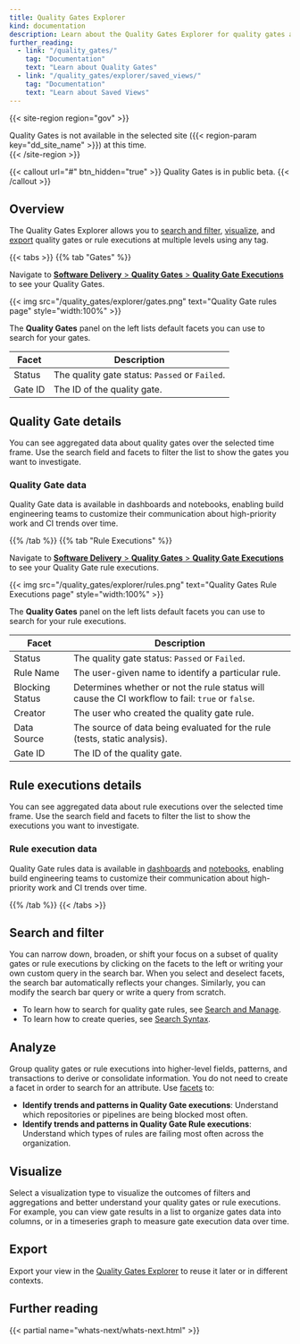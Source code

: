 ```yaml
---
title: Quality Gates Explorer
kind: documentation
description: Learn about the Quality Gates Explorer for quality gates and rule executions.
further_reading:
  - link: "/quality_gates/"
    tag: "Documentation"
    text: "Learn about Quality Gates"
  - link: "/quality_gates/explorer/saved_views/"
    tag: "Documentation"
    text: "Learn about Saved Views"
---
```


{{< site-region region="gov" >}}
<div class="alert alert-warning">Quality Gates is not available in the selected site ({{< region-param key="dd_site_name" >}}) at this time.</div>
{{< /site-region >}}

{{< callout url="#" btn_hidden="true" >}}
Quality Gates is in public beta.
{{< /callout >}}

## Overview

The Quality Gates Explorer allows you to [search and filter](#search-and-filter), [visualize](#visualize), and [export](#export) quality gates or rule executions at multiple levels using any tag.

{{< tabs >}}
{{% tab "Gates" %}}

Navigate to [**Software Delivery** > **Quality Gates** > **Quality Gate Executions**][101] to see your Quality Gates. 
  
{{< img src="/quality_gates/explorer/gates.png" text="Quality Gate rules page" style="width:100%" >}}

The **Quality Gates** panel on the left lists default facets you can use to search for your gates.

| Facet           | Description                                                   |
|-----------------|---------------------------------------------------------------|
| Status       | The quality gate status: `Passed` or `Failed`.                   |
| Gate ID      | The ID of the quality gate.                                      |

## Quality Gate details

You can see aggregated data about quality gates over the selected time frame. Use the search field and facets to filter the list to show the gates you want to investigate.

### Quality Gate data

Quality Gate data is available in dashboards and notebooks, enabling build engineering teams to customize their communication about high-priority work and CI trends over time.

[101]: https://app.datadoghq.com/ci/quality-gates/executions
[102]: https://app.datadoghq.com/dashboard/lists
[103]: https://app.datadoghq.com/notebook/list

{{% /tab %}}
{{% tab "Rule Executions" %}}

Navigate to [**Software Delivery** > **Quality Gates** > **Quality Gate Executions**][101] to see your Quality Gate rule executions.

{{< img src="/quality_gates/explorer/rules.png" text="Quality Gates Rule Executions page" style="width:100%" >}}

The **Quality Gates** panel on the left lists default facets you can use to search for your rule executions.

| Facet           | Description                                                   |
|-----------------|---------------------------------------------------------------|
| Status       | The quality gate status: `Passed` or `Failed`.                   |
| Rule Name    | The user-given name to identify a particular rule.                                    |
| Blocking Status | Determines whether or not the rule status will cause the CI workflow to fail: `true` or `false`.   |
| Creator      | The user who created the quality gate rule.                                 |
| Data Source  | The source of data being evaluated for the rule (tests, static analysis).                             |
| Gate ID      | The ID of the quality gate.                                      |

## Rule executions details

You can see aggregated data about rule executions over the selected time frame. Use the search field and facets to filter the list to show the executions you want to investigate. 

### Rule execution data

Quality Gate rules data is available in [dashboards][102] and [notebooks][103], enabling build engineering teams to customize their communication about high-priority work and CI trends over time.

[101]: https://app.datadoghq.com/ci/quality-gates/executions
[102]: https://app.datadoghq.com/dashboard/lists
[103]: https://app.datadoghq.com/notebook/list

{{% /tab %}}
{{< /tabs >}}

## Search and filter

You can narrow down, broaden, or shift your focus on a subset of quality gates or rule executions by clicking on the facets to the left or writing your own custom query in the search bar. When you select and deselect facets, the search bar automatically reflects your changes. Similarly, you can modify the search bar query or write a query from scratch.

- To learn how to search for quality gate rules, see [Search and Manage][1].
- To learn how to create queries, see [Search Syntax][2].

## Analyze

Group quality gates or rule executions into higher-level fields, patterns, and transactions to derive or consolidate information. You do not need to create a facet in order to search for an attribute. Use [facets][3] to:

- **Identify trends and patterns in Quality Gate executions**: Understand which repositories or pipelines are being blocked most often.
- **Identify trends and patterns in Quality Gate Rule executions**: Understand which types of rules are failing most often across the organization.

## Visualize

Select a visualization type to visualize the outcomes of filters and aggregations and better understand your quality gates or rule executions. For example, you can view gate results in a list to organize gates data into columns, or in a timeseries graph to measure gate execution data over time.

## Export

Export your view in the [Quality Gates Explorer][4] to reuse it later or in different contexts.

## Further reading

{{< partial name="whats-next/whats-next.html" >}}

[1]: /quality_gates/search
[2]: /quality_gates/explorer/search_syntax
[3]: /quality_gates/explorer/facets
[4]: /quality_gates/explorer/saved_views
